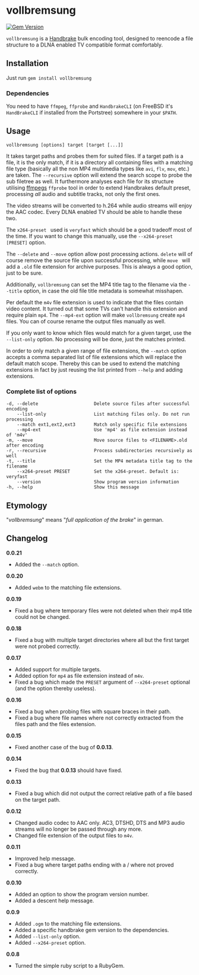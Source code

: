 # vollbremsung

[![Gem Version](https://badge.fury.io/rb/vollbremsung.svg)](http://badge.fury.io/rb/vollbremsung)

`vollbremsung` is a [Handbrake](https://handbrake.fr) bulk encoding tool, designed to reencode a file structure to a DLNA enabled TV compatible format comfortably.

## Installation

Just run ```gem install vollbremsung```

### Dependencies

You need to have `ffmpeg`, `ffprobe` and `HandbrakeCLI` (on FreeBSD it's `HandBrakeCLI` if installed from the Portstree) somewhere in your `$PATH`.

## Usage

	vollbremsung [options] target [target [...]]

It takes target paths and probes them for suited files. If a target path is a file, it is the only match, if it is a directory all containing files with a matching file type (basically all the non MP4 multimedia types like `avi`, `flv`, `mov`, etc.) are taken. The `--recursive` option will extend the search scope to probe the sub filetree as well. It furthermore analyses each file for its structure utilising [ffmpegs](https://www.ffmpeg.org) `ffprobe` tool in order to extend Handbrakes default preset, processing *all* audio and subtitle tracks, not only the first ones.

The video streams will be converted to h.264 while audio streams will enjoy the AAC codec. Every DLNA enabled TV should be able to handle these two.

The `x264-preset ` used is `veryfast` which should be a good tradeoff most of the time. If you want to change this manually, use the `--x264-preset [PRESET]` option.

The `--delete` and `--move` option allow post processing actions. `delete` will of course remove the source file upon successful processing, while `move ` will add a `.old` file extension for archive purposes. This is always a good option, just to be sure.

Additionally, `vollbremsung` can set the MP4 title tag to the filename via the `--title` option, in case the old file title metadata is somewhat misshapen.

Per default the `m4v` file extension is used to indicate that the files contain video content. It turned out that some TVs can't handle this extension and require plain `mp4`. The `--mp4-ext` option will make `vollbremsung` create `mp4` files. You can of course rename the output files manually as well.  

If you only want to know which files would match for a given target, use the `--list-only` option. No processing will be done, just the matches printed.

In order to only match a given range of file extensions, the `--match` option accepts a comma separated list of file extensions which will replace the default match scope. Thereby this can be used to extend the matching extensions in fact by just reusing the list printed from `--help` and adding extensions.

### Complete list of options

    -d, --delete                     Delete source files after successful encoding
        --list-only                  List matching files only. Do not run processing
		--match ext1,ext2,ext3       Match only specific file extensions
        --mp4-ext                    Use 'mp4' as file extension instead of 'm4v'
    -m, --move                       Move source files to <FILENAME>.old after encoding
    -r, --recursive                  Process subdirectories recursively as well
    -t, --title                      Set the MP4 metadata title tag to the filename
        --x264-preset PRESET         Set the x264-preset. Default is: veryfast
        --version                    Show program version information
    -h, --help                       Show this message

## Etymology

"*vollbremsung*" means "*full application of the brake*" in german.

## Changelog

**0.0.21**

+ Added the `--match` option.

**0.0.20**

+ Added `webm` to the matching file extensions.

**0.0.19**

+ Fixed a bug where temporary files were not deleted when their mp4 title could not be changed.

**0.0.18**

+ Fixed a bug with multiple target directories where all but the first target were not probed correctly.

**0.0.17**

+ Added support for multiple targets.
+ Added option for `mp4` as file extension instead of `m4v`.
+ Fixed a bug which made the `PRESET` argument of `--x264-preset` optional (and the option thereby useless).

**0.0.16**

+ Fixed a bug when probing files with square braces in their path.
+ Fixed a bug where file names where not correctly extracted from the files path and the files extension.

**0.0.15**

+ Fixed another case of the bug of **0.0.13**.

**0.0.14**

+ Fixed the bug that **0.0.13** should have fixed.

**0.0.13**

+ Fixed a bug which did not output the correct relative path of a file based on the target path.

**0.0.12**

+ Changed audio codec to AAC only. AC3, DTSHD, DTS and MP3 audio streams will no longer be passed through any more.
+ Changed file extension of the output files to `m4v`.

**0.0.11**

+ Improved help message.
+ Fixed a bug where target paths ending with a / where not proved correctly.

**0.0.10**

+ Added an option to show the program version number.
+ Added a descent help message.

**0.0.9**

+ Added `.ogm` to the matching file extensions.
+ Added a specific handbrake gem version to the dependencies.
+ Added `--list-only` option.
+ Added `--x264-preset` option.

**0.0.8**

+ Turned the simple ruby script to a RubyGem.
